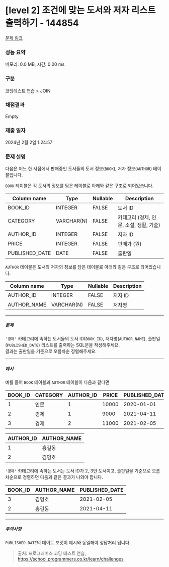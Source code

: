 # [level 2] 조건에 맞는 도서와 저자 리스트 출력하기 - 144854 

[문제 링크](https://school.programmers.co.kr/learn/courses/30/lessons/144854) 

### 성능 요약

메모리: 0.0 MB, 시간: 0.00 ms

### 구분

코딩테스트 연습 > JOIN

### 채점결과

Empty

### 제출 일자

2024년 2월 2일 1:24:57

### 문제 설명

<p style="user-select: auto !important;">다음은 어느 한 서점에서 판매중인 도서들의 도서 정보(<code style="user-select: auto !important;">BOOK</code>), 저자 정보(<code style="user-select: auto !important;">AUTHOR</code>) 테이블입니다.</p>

<p style="user-select: auto !important;"><code style="user-select: auto !important;">BOOK</code> 테이블은 각 도서의 정보를 담은 테이블로 아래와 같은 구조로 되어있습니다.</p>
<table class="table" style="user-select: auto !important;">
        <thead style="user-select: auto !important;"><tr style="user-select: auto !important;">
<th style="user-select: auto !important;">Column name</th>
<th style="user-select: auto !important;">Type</th>
<th style="user-select: auto !important;">Nullable</th>
<th style="user-select: auto !important;">Description</th>
</tr>
</thead>
        <tbody style="user-select: auto !important;"><tr style="user-select: auto !important;">
<td style="user-select: auto !important;">BOOK_ID</td>
<td style="user-select: auto !important;">INTEGER</td>
<td style="user-select: auto !important;">FALSE</td>
<td style="user-select: auto !important;">도서 ID</td>
</tr>
<tr style="user-select: auto !important;">
<td style="user-select: auto !important;">CATEGORY</td>
<td style="user-select: auto !important;">VARCHAR(N)</td>
<td style="user-select: auto !important;">FALSE</td>
<td style="user-select: auto !important;">카테고리 (경제, 인문, 소설, 생활, 기술)</td>
</tr>
<tr style="user-select: auto !important;">
<td style="user-select: auto !important;">AUTHOR_ID</td>
<td style="user-select: auto !important;">INTEGER</td>
<td style="user-select: auto !important;">FALSE</td>
<td style="user-select: auto !important;">저자 ID</td>
</tr>
<tr style="user-select: auto !important;">
<td style="user-select: auto !important;">PRICE</td>
<td style="user-select: auto !important;">INTEGER</td>
<td style="user-select: auto !important;">FALSE</td>
<td style="user-select: auto !important;">판매가 (원)</td>
</tr>
<tr style="user-select: auto !important;">
<td style="user-select: auto !important;">PUBLISHED_DATE</td>
<td style="user-select: auto !important;">DATE</td>
<td style="user-select: auto !important;">FALSE</td>
<td style="user-select: auto !important;">출판일</td>
</tr>
</tbody>
      </table>
<p style="user-select: auto !important;"><code style="user-select: auto !important;">AUTHOR</code> 테이블은 도서의 저자의 정보를 담은 테이블로 아래와 같은 구조로 되어있습니다.</p>
<table class="table" style="user-select: auto !important;">
        <thead style="user-select: auto !important;"><tr style="user-select: auto !important;">
<th style="user-select: auto !important;">Column name</th>
<th style="user-select: auto !important;">Type</th>
<th style="user-select: auto !important;">Nullable</th>
<th style="user-select: auto !important;">Description</th>
</tr>
</thead>
        <tbody style="user-select: auto !important;"><tr style="user-select: auto !important;">
<td style="user-select: auto !important;">AUTHOR_ID</td>
<td style="user-select: auto !important;">INTEGER</td>
<td style="user-select: auto !important;">FALSE</td>
<td style="user-select: auto !important;">저자 ID</td>
</tr>
<tr style="user-select: auto !important;">
<td style="user-select: auto !important;">AUTHOR_NAME</td>
<td style="user-select: auto !important;">VARCHAR(N)</td>
<td style="user-select: auto !important;">FALSE</td>
<td style="user-select: auto !important;">저자명</td>
</tr>
</tbody>
      </table>
<hr style="user-select: auto !important;">

<h5 style="user-select: auto !important;">문제</h5>

<p style="user-select: auto !important;"><code style="user-select: auto !important;">'경제'</code> 카테고리에 속하는 도서들의 도서 ID(<code style="user-select: auto !important;">BOOK_ID</code>), 저자명(<code style="user-select: auto !important;">AUTHOR_NAME</code>), 출판일(<code style="user-select: auto !important;">PUBLISHED_DATE</code>) 리스트를 출력하는 SQL문을 작성해주세요. <br style="user-select: auto !important;">
결과는 출판일을 기준으로 오름차순 정렬해주세요.</p>

<hr style="user-select: auto !important;">

<h5 style="user-select: auto !important;">예시</h5>

<p style="user-select: auto !important;">예를 들어 <code style="user-select: auto !important;">BOOK</code> 테이블과 <code style="user-select: auto !important;">AUTHOR</code> 테이블이 다음과 같다면</p>
<table class="table" style="user-select: auto !important;">
        <thead style="user-select: auto !important;"><tr style="user-select: auto !important;">
<th style="user-select: auto !important;">BOOK_ID</th>
<th style="user-select: auto !important;">CATEGORY</th>
<th style="user-select: auto !important;">AUTHOR_ID</th>
<th style="user-select: auto !important;">PRICE</th>
<th style="user-select: auto !important;">PUBLISHED_DATE</th>
</tr>
</thead>
        <tbody style="user-select: auto !important;"><tr style="user-select: auto !important;">
<td style="user-select: auto !important;">1</td>
<td style="user-select: auto !important;">인문</td>
<td style="user-select: auto !important;">1</td>
<td style="user-select: auto !important;">10000</td>
<td style="user-select: auto !important;">2020-01-01</td>
</tr>
<tr style="user-select: auto !important;">
<td style="user-select: auto !important;">2</td>
<td style="user-select: auto !important;">경제</td>
<td style="user-select: auto !important;">1</td>
<td style="user-select: auto !important;">9000</td>
<td style="user-select: auto !important;">2021-04-11</td>
</tr>
<tr style="user-select: auto !important;">
<td style="user-select: auto !important;">3</td>
<td style="user-select: auto !important;">경제</td>
<td style="user-select: auto !important;">2</td>
<td style="user-select: auto !important;">11000</td>
<td style="user-select: auto !important;">2021-02-05</td>
</tr>
</tbody>
      </table><table class="table" style="user-select: auto !important;">
        <thead style="user-select: auto !important;"><tr style="user-select: auto !important;">
<th style="user-select: auto !important;">AUTHOR_ID</th>
<th style="user-select: auto !important;">AUTHOR_NAME</th>
</tr>
</thead>
        <tbody style="user-select: auto !important;"><tr style="user-select: auto !important;">
<td style="user-select: auto !important;">1</td>
<td style="user-select: auto !important;">홍길동</td>
</tr>
<tr style="user-select: auto !important;">
<td style="user-select: auto !important;">2</td>
<td style="user-select: auto !important;">김영호</td>
</tr>
</tbody>
      </table>
<p style="user-select: auto !important;"><code style="user-select: auto !important;">'경제'</code> 카테고리에 속하는 도서는 도서 ID가 2, 3인 도서이고, 출판일을 기준으로 오름차순으로 정렬하면 다음과 같은 결과가 나와야 합니다.</p>
<table class="table" style="user-select: auto !important;">
        <thead style="user-select: auto !important;"><tr style="user-select: auto !important;">
<th style="user-select: auto !important;">BOOK_ID</th>
<th style="user-select: auto !important;">AUTHOR_NAME</th>
<th style="user-select: auto !important;">PUBLISHED_DATE</th>
</tr>
</thead>
        <tbody style="user-select: auto !important;"><tr style="user-select: auto !important;">
<td style="user-select: auto !important;">3</td>
<td style="user-select: auto !important;">김영호</td>
<td style="user-select: auto !important;">2021-02-05</td>
</tr>
<tr style="user-select: auto !important;">
<td style="user-select: auto !important;">2</td>
<td style="user-select: auto !important;">홍길동</td>
<td style="user-select: auto !important;">2021-04-11</td>
</tr>
</tbody>
      </table>
<hr style="user-select: auto !important;">

<h5 style="user-select: auto !important;">주의사항</h5>

<p style="user-select: auto !important;"><code style="user-select: auto !important;">PUBLISHED_DATE</code>의 데이트 포맷이 예시와 동일해야 정답처리 됩니다.</p>


> 출처: 프로그래머스 코딩 테스트 연습, https://school.programmers.co.kr/learn/challenges
